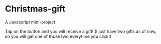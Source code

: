 # Christmas-gift
A Javascript mini-project

Tap on the button and you will receive a gift!
(I just have two gifts as of now, so you will get one of those two everytime you click!)
